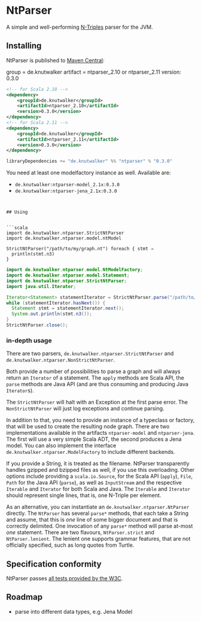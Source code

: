 # NtParser

A simple and well-performing [N-Triples][N-TRIPLES] parser for the JVM.


## Installing

NtParser is published to [Maven Central][mvn]:

group = de.knutwalker
artifact = ntparser_2.10 or ntparser_2.11
version: 0.3.0


```xml
<!-- for Scala 2.10 -->
<dependency>
    <groupId>de.knutwalker</groupId>
    <artifactId>ntparser_2.10</artifactId>
    <version>0.3.0</version>
</dependency>
<!-- for Scala 2.11 -->
<dependency>
    <groupId>de.knutwalker</groupId>
    <artifactId>ntparser_2.11</artifactId>
    <version>0.3.0</version>
</dependency>
```


```scala
libraryDependencies += "de.knutwalker" %% "ntparser" % "0.3.0"
```


You need at least one modelfactory instance as well. Available are:
- `de.knutwalker:ntparser-model_2.1x:0.3.0`
- `de.knutwalker:ntparser-jena_2.1x:0.3.0`
```


## Using


```scala
import de.knutwalker.ntparser.StrictNtParser
import de.knutwalker.ntparser.model.ntModel

StrictNtParser("/path/to/my/graph.nt") foreach { stmt ⇒
  println(stmt.n3)
}
```


```java
import de.knutwalker.ntparser.model.NtModelFactory;
import de.knutwalker.ntparser.model.Statement;
import de.knutwalker.ntparser.StrictNtParser;
import java.util.Iterator;

Iterator<Statement> statementIterator = StrictNtParser.parse("/path/to/my/graph.nt", NtModelFactory.INSTANCE());
while (statementIterator.hasNext()) {
  Statement stmt = statementIterator.next();
  System.out.println(stmt.n3());
}
StrictNtParser.close();
```


### in-depth usage

There are two parsers, `de.knutwalker.ntparser.StrictNtParser`
and `de.knutwalker.ntparser.NonStrictNtParser`.

Both provide a number of possibilities to parse a graph and will always
return an `Iterator` of a statement. The `apply` methods are Scala API,
the `parse` methods are Java API (and are thus consuming and producing
Java `Iterator`s).

The `StrictNtParser` will halt with an Exception at the first parse error.
The `NonStrictNtParser` will just log exceptions and continue parsing.

In addition to that, you need to provide an instance of a typeclass or factory,
that will be used to create the resulting node graph.
There are two implementations available in the artifacts `ntparser-model` and
`ntparser-jena`. The first will use a very simple Scala ADT, the second
produces a Jena model. You can also implement the interface
`de.knutwalker.ntparser.ModelFactory` to include different backends.

If you provide a String, it is treated as the filename. NtParser transparently
handles gzipped and bzipped files as well, if you use this overloading.
Other options include providing a `scala.io.Source`, for the Scala API
(`apply`), `File`, `Path` for the Java API (`parse`), as well as `InputStream`
and the respective `Iterable` and `Iterator` for both Scala and Java.
The `Iterable` and `Iterator` should represent single lines, that is,
one N-Triple per element.

As an alternative, you can instantiate an `de.knutwalker.ntparser.NtParser` directly.
The `NtParser` has several `parse*` methods, that each take a String and assume,
that this is _one_ line of some bigger document and that is correctly delimited.
One invocation of any `parse*` method will parse at-most _one_ statement.
There are two flavours, `NtParser.strict` and `NtParser.lenient`. The lenient one
supports grammar features, that are not officially specified, such as long quotes
from Turtle.


## Specification conformity

NtParser passes [all tests provided by the W3C][rdf-test-cases].


## Roadmap

- parse into different data types, e.g. Jena Model


[N-TRIPLES]: http://www.w3.org/TR/2014/REC-n-triples-20140225/ "RDF 1.1 N-Triples"
[mvn]: http://search.maven.org/#search|ga|1|g%3A%22de.knutwalker%22%20AND%20%28a%3A%22ntparser_2.11%22%20OR%20a%3A%22ntparser_2.10%22%29
[rdf-test-cases]: http://www.w3.org/TR/2014/NOTE-rdf11-testcases-20140225/
